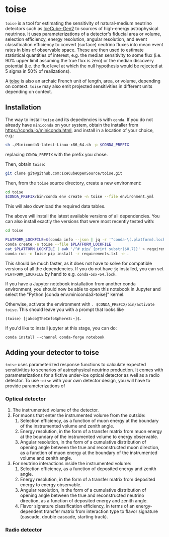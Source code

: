 # toise

`toise` is a tool for estimating the sensitivity of natural-medium
neutrino detectors such as [IceCube-Gen2](https://www.icecube-gen2.de/) to
sources of high-energy astrophysical neutrinos. It uses parameterizations of a
detector's fiducial area or volume, selection efficiency, energy resolution,
angular resolution, and event classification efficiency to convert (surface)
neutrino fluxes into mean event rates in bins of observable space. These are
then used to estimate statistical quantities of interest, e.g. the median
sensitivity to some flux (i.e. 90% upper limit assuming the true flux is zero)
or the median discovery potential (i.e. the flux level at which the null
hypothesis would be rejected at 5 sigma in 50% of realizations).

A [toise](https://en.wikipedia.org/wiki/Toise) is also an archaic French unit of
length, area, or volume, depending on context. `toise` may also emit projected
sensitivities in different units depending on context.

## Installation

The way to install `toise` and its depedencies is
with `conda`. If you do not already have `miniconda` on your system, obtain the
installer from https://conda.io/miniconda.html, and install in a location of
your choice, e.g.:

```sh
sh ./Miniconda3-latest-Linux-x86_64.sh -p $CONDA_PREFIX
```

replacing `CONDA_PREFIX` with the prefix you chose.

Then, obtain `toise`:

```sh
git clone git@github.com:IceCubeOpenSource/toise.git
```

Then, from the `toise` source directory, create a new environment:
```sh
cd toise
$CONDA_PREFIX/bin/conda env create -n toise --file environment.yml
```

This will also download the required data tables.

The above will install the latest available versions of all dependencies. You can also install exactly the versions that were most recently tested with:
```sh
cd toise

PLATFORM_LOCKFILE=$(conda info --json | jq -r '"conda-\(.platform).lock"')
conda create -n toise --file $PLATFORM_LOCKFILE
cat $PLATFORM_LOCKFILE | awk '/^# pip/ {print substr($0,7)}' > requirements.txt
conda run -n toise pip install -r requirements.txt -e .
```
This should be much faster, as it does not have to solve for compatible versions of all the dependencies. If you do not have `jq` installed, you can set `PLATFORM_LOCKFILE` by hand to e.g. `conda-osx-64.lock`.

If you have a Jupyter notebook installation from another conda environment, you should now be able to open this notebook in Jupyter and select the "Python [conda env:miniconda3-toise]" kernel.

Otherwise, activate the environment with `. $CONDA_PREFIX/bin/activate toise`. This should leave you with a prompt that looks like
```
(toise) [jakob@TheInfoSphere3:~]$.
```

If you'd like to install jupyter at this stage, you can do: 
```
conda install --channel conda-forge notebook
```

## Adding your detector to toise

`toise` uses parameterized response functions to calculate expected
sensitivities to scenarios of astrophysical neutrino production. It comes with
parameterizations for a fictive under-ice optical detector as well as a radio
detector. To use `toise` with your own detector design, you will have to provide parameterizations of

### Optical detector

1. The instrumented volume of the detector.
2. For muons that enter the instrumented volume from the outside:
    1. Selection efficiency, as a function of muon energy at the boundary of the
       instrumented volume and zenith angle.
    2. Energy resolution, in the form of a transfer matrix from muon energy at
       the boundary of the instrumented volume to energy observable.
    3. Angular resolution, in the form of a cumulative distribution of opening
       angle between the true and reconstructed muon direction, as a function of
       muon energy at the boundary of the instrumented volume and zenith angle.
3. For neutrino interactions inside the instrumented volume:
    1. Selection efficiency, as a function of deposited energy and zenith angle.
    2. Energy resolution, in the form of a transfer matrix from deposited energy
       to energy observable.
    3. Angular resolution, in the form of a cumulative distribution of opening
       angle between the true and reconstructed neutrino direction, as a
       function of deposited energy and zenith angle.
    4. Flavor signature classification efficiency, in terms of an
       energy-dependent transfer matrix from interaction type to flavor
       signature (cascade, double cascade, starting track).

### Radio detector


